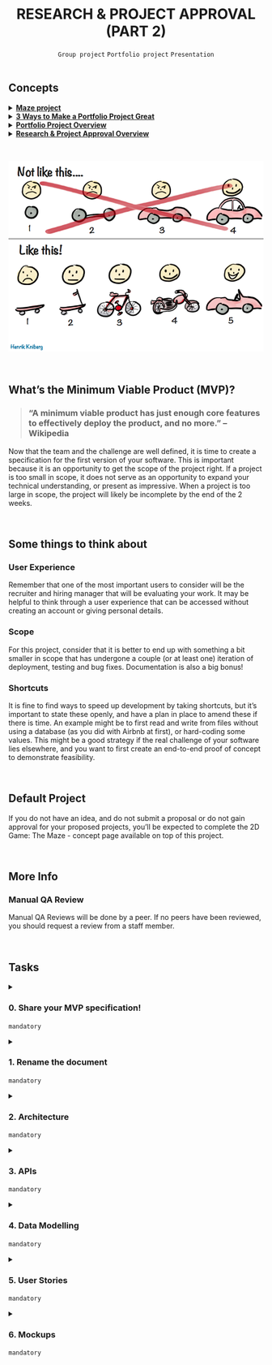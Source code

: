 <h1 align="center"><b>RESEARCH & PROJECT APPROVAL (PART 2)</b></h1>
<div align="center"><code>Group project</code> <code>Portfolio project</code> <code>Presentation</code></div>

<br>

## Concepts
<details>
<summary><b><a href="https://intranet.alxswe.com/concepts/133">Maze project</a></b></summary><br>


<br><p align="center">※※※※※※※※※※※※</p><br>
</details>


<details>
<summary><b><a href="https://intranet.alxswe.com/concepts/135">3 Ways to Make a Portfolio Project Great</a></b></summary><br>


<br><p align="center">※※※※※※※※※※※※</p><br>
</details>


<details>
<summary><b><a href="https://intranet.alxswe.com/concepts/137">Portfolio Project Overview</a></b></summary><br>


<br><p align="center">※※※※※※※※※※※※</p><br>
</details>


<details>
<summary><b><a href="https://intranet.alxswe.com/concepts/138">Research & Project Approval Overview</a></b></summary><br>


<br><p align="center">※※※※※※※※※※※※</p><br>
</details>

<br><div align="center"><img src="https://github.com/codenvibes/alx-portfolio_project/blob/master/research%20%26%20project%20approval%20(part%202)/images/7c257c6a8cd537400e72.png"></div>


<!-- <br>
<hr>
<h3><a href=>Notes</a></h3>
<hr> -->

<br>

## What’s the Minimum Viable Product (MVP)?
> ### “A minimum viable product has just enough core features to effectively deploy the product, and no more.” – Wikipedia

Now that the team and the challenge are well defined, it is time to create a specification for the first version of your software. This is important because it is an opportunity to get the scope of the project right. If a project is too small in scope, it does not serve as an opportunity to expand your technical understanding, or present as impressive. When a project is too large in scope, the project will likely be incomplete by the end of the 2 weeks.

<br>

## Some things to think about
### User Experience
Remember that one of the most important users to consider will be the recruiter and hiring manager that will be evaluating your work. It may be helpful to think through a user experience that can be accessed without creating an account or giving personal details.

### Scope
For this project, consider that it is better to end up with something a bit smaller in scope that has undergone a couple (or at least one) iteration of deployment, testing and bug fixes. Documentation is also a big bonus!

### Shortcuts
It is fine to find ways to speed up development by taking shortcuts, but it’s important to state these openly, and have a plan in place to amend these if there is time. An example might be to first read and write from files without using a database (as you did with Airbnb at first), or hard-coding some values. This might be a good strategy if the real challenge of your software lies elsewhere, and you want to first create an end-to-end proof of concept to demonstrate feasibility.

<br>

## Default Project
If you do not have an idea, and do not submit a proposal or do not gain approval for your proposed projects, you’ll be expected to complete the 2D Game: The Maze - concept page available on top of this project.


<br>

## More Info
### Manual QA Review
Manual QA Reviews will be done by a peer. If no peers have been reviewed, you should request a review from a staff member.


<br>

## Tasks
<details>
<summary>

### 0. Share your MVP specification!
`mandatory`

</summary>

Share a link here to a **NEW** Google Document where each of the following tasks are addressed.

https://docs.google.com/document/d/1bbuQWnJYG4rhXv8K-6NmpAorazRhnNzSQ5uQttPYDKg/edit?usp=sharing
</details>

<details>
<summary>

### 1. Rename the document
`mandatory`

</summary>

Rename the document to be the Project’s name and append “ MVP specification”
</details>

<details>
<summary>

### 2. Architecture
`mandatory`

</summary>

In a section named “Architecture”:
- Include an illustration or diagram of the Portfolio Project’s MVP. This should include an end-to-end map for the data flowing through your system. Each part of the diagram should be clearly labeled.

Here are some resources to learn more:
- [Web Architecture 101](https://medium.com/storyblocks-engineering/web-architecture-101-a3224e126947)
- [List of tools to create architecture diagrams](https://geekflare.com/best-software-architecture-diagram-tools/)
- [Web Application Architecture](https://existek.com/blog/web-application-architecture/)
</details>

<details>
<summary>

### 3. APIs
`mandatory`

</summary>

In a section called “APIs and Methods”:
- List and describe the API routes that you will be creating for your web client to communicate with your web server
    ```
    Example:
    /api/rewards
    GET: Returns a randomized array of ten rewards based on rarity for a user to win based on a roll POST: Takes a user id and reward id and adds that to the user rewards table
    /api/user
    GET: Returns the user's information based on session id
    /api/job_search
    POST: Returns job's matching the parameters through GitHub Jobs API
    ```
- List and describe any API endpoints or function/methods that you will be creating to allow any other clients to use:
    ```
    Example: 
    class arrow.arrow.Arrow(year, month, day, hour=0, minute=0, second=0, microsecond=0, tzinfo=None)
    An Arrow object.
    Implements the datetime interface, behaving as an aware datetime while implementing additional functionality.

    Parameters
    year – the calendar year.
    month – the calendar month.
    day – the calendar day.
    hour – (optional) the hour. Defaults to 0.
    minute – (optional) the minute, Defaults to 0.
    second – (optional) the second, Defaults to 0.
    microsecond – (optional) the microsecond. Defaults 0.
    tzinfo – (optional) A timezone expression. Defaults to UTC.
    (source https://arrow.readthedocs.io/en/latest/#api-guide)
    ```
- List and describe any 3rd party APIs that you will be using
    ```
    e.g. https://developer.twitter.com/en/docs/tweets/post-and-engage/overview
    POST statuses/update
    POST statuses/destroy/:id
    GET statuses/show/:id
    GET statuses/oembed
    GET statuses/lookup
    ```
If there are no APIs used or provided, skip this section.
</details>

<details>
<summary>

### 4. Data Modelling
`mandatory`

</summary>

In a section named “Data Model”:
- Create a data model diagram to clarify how data will be stored

Tools: [SqlDBM](https://sqldbm.com/Home/)

Example:

<img src="https://github.com/codenvibes/alx-portfolio_project/blob/master/research%20%26%20project%20approval%20(part%202)/images/83eed8d2d8a6b390f16f.gif">
</details>

<details>
<summary>

### 5. User Stories
`mandatory`

</summary>

First, research what [user stories](https://en.wikipedia.org/wiki/User_story) are, and how to write them. Also note [some pitfalls](https://blog.prototypr.io/stop-it-with-as-a-user-5feb9b38d920) of creating user stories that are too general.

> In software development and product management, a user story is a concise, informal description of a feature or functionality from the perspective of an end user. It typically follows a simple template:<br><br>"As a [type of user], I want [some goal] so that [some reason]."<br><br>For example:<br>"As a registered user, I want to be able to reset my password so that I can regain access to my account if I forget it."<br><br>User stories focus on the user's needs, goals, and motivations, rather than technical details or implementation specifics. They serve as a communication tool between stakeholders, helping to capture requirements, prioritize work, and ensure that the development team understands what needs to be built and why. Additionally, user stories are often used as the basis for defining acceptance criteria, which outline the conditions that must be met for the user story to be considered complete.

In the “User Stories” section:
- Define 3-5 detailed user stories that will be satisfied when your MVP is complete.
</details>

<details>
<summary>

### 6. Mockups
`mandatory`

</summary>

<img src="https://github.com/codenvibes/alx-portfolio_project/blob/master/research%20%26%20project%20approval%20(part%202)/images/f7f084b4bf401c4a94fd.png"><br>

If there is any visual interface to your Portfolio Project, this section is required. If your project lives on the commandline, or in script, then do not include this section. Use a prototyping tool, like [Balsamiq](https://balsamiq.com/), to draft your user-facing visual interfaces.

In a section called “Mockups”:
- Include a mockup of each view that will need to be created for your MVP
</details>

